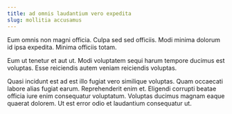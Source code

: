 ```yaml
---
title: ad omnis laudantium vero expedita
slug: mollitia accusamus
---
```


Eum omnis non magni officia. Culpa sed sed officiis. Modi minima dolorum id ipsa expedita. Minima officiis totam.

Eum ut tenetur et aut ut. Modi voluptatem sequi harum tempore ducimus est voluptas. Esse reiciendis autem veniam reiciendis voluptas.

Quasi incidunt est ad est illo fugiat vero similique voluptas. Quam occaecati labore alias fugiat earum. Reprehenderit enim et. Eligendi corrupti beatae officia iure enim consequatur voluptatum. Voluptas ducimus magnam eaque quaerat dolorem. Ut est error odio et laudantium consequatur ut.

